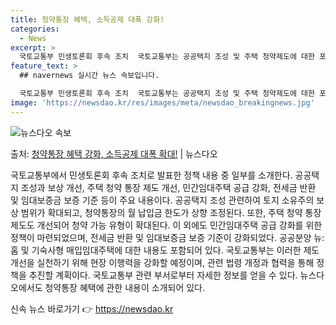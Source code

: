 ```yaml
---
title: 청약통장 혜택, 소득공제 대폭 강화!
categories:
  - News
excerpt: >
  국토교통부 민생토론회 후속 조치  국토교통부는 공공택지 조성 및 주택 청약제도에 대한 포괄적인 규제 개선을 …
feature_text: >
  ## navernews 실시간 뉴스 속보입니다.

  국토교통부 민생토론회 후속 조치  국토교통부는 공공택지 조성 및 주택 청약제도에 대한 포괄적인 규제 개선을 …
image: 'https://newsdao.kr/res/images/meta/newsdao_breakingnews.jpg'
---
```


![뉴스다오 속보](https://newsdao.kr/res/images/meta/newsdao_breakingnews.jpg)

<p>출처: <a href="https://newsdao.kr/4218" rel="dofollow">청약통장 혜택 강화, 소득공제 대폭 확대!</a> | 뉴스다오</p>

국토교통부에서 민생토론회 후속 조치로 발표한 정책 내용 중 일부를 소개한다. 공공택지 조성과 보상 개선, 주택 청약 통장 제도 개선, 민간임대주택 공급 강화, 전세금 반환 및 임대보증금 보증 기준 등이 주요 내용이다. 공공택지 조성 관련하여 토지 소유주의 보상 범위가 확대되고, 청약통장의 월 납입금 한도가 상향 조정된다. 또한, 주택 청약 통장 제도도 개선되어 청약 가능 유형이 확대된다. 이 외에도 민간임대주택 공급 강화를 위한 정책이 마련되었으며, 전세금 반환 및 임대보증금 보증 기준이 강화되었다. 공공분양 뉴:홈 및 기숙사형 매입임대주택에 대한 내용도 포함되어 있다. 국토교통부는 이러한 제도 개선을 실천하기 위해 현장 이행력을 강화할 예정이며, 관련 법령 개정과 협력을 통해 정책을 추진할 계획이다. 국토교통부 관련 부서로부터 자세한 정보를 얻을 수 있다. 뉴스다오에서도 청약통장 혜택에 관한 내용이 소개되어 있다. 

신속 뉴스 바로가기 👉 <a href="https://newsdao.kr" rel="dofollow">https://newsdao.kr</a>


